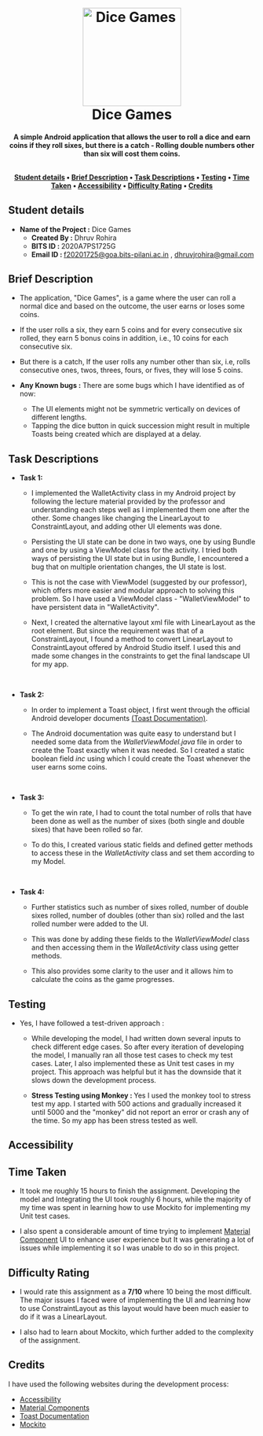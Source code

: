 <h1 align="center">
  <br>
  <a href="https://github.com/rohira-dhruv/DiceGames"><img src="https://i.imgur.com/aCDxBer.png" alt="Dice Games" width="200"></a>
  <br>
  Dice Games
  <br>
</h1>

<h4 align="center">A simple Android application that allows the user to roll a dice and earn coins if they roll sixes, but there is a catch - Rolling double numbers other than six will cost them coins.
<br>
<br>

<p align="center">
  <a href="#student-details">Student details</a> •
  <a href="#brief-description">Brief Description</a> •
  <a href="#task-descriptions">Task Descriptions</a> •
  <a href="#testing">Testing</a> •
  <a href="#time-taken">Time Taken</a> •
  <a href="#accessibility">Accessibility</a> •
  <a href="#difficulty-rating">Difficulty Rating</a> •
  <a href="credits">Credits</a>
</p>

## Student details

- <strong>Name of the Project :</strong> Dice Games
    - <strong>Created By :</strong> Dhruv Rohira
    - <strong>BITS ID : </strong> 2020A7PS1725G
    - <strong>Email ID : </strong> f20201725@goa.bits-pilani.ac.in , dhruvjrohira@gmail.com

## Brief Description

- The application, "Dice Games", is a game where the user can roll a normal dice and based on the outcome, the user earns or loses some coins. 

- If the user rolls a six, they earn 5 coins and for every consecutive six rolled, they earn 5 bonus coins in addition, i.e., 10 coins for each consecutive six.

- But there is a catch, If the user rolls any number other than six, i.e, rolls consecutive ones, twos, threes, fours, or fives, they will lose 5 coins.

- <strong>Any Known bugs :</strong> There are some bugs which I have identified as of now:
    - The UI elements might not be symmetric vertically on devices of different lengths.
    - Tapping the dice button in quick succession might result in multiple Toasts being created which are displayed at a delay.

## Task Descriptions

- <strong> Task 1: </strong>

    - I implemented the WalletActivity class in my Android project by following the lecture material provided by the professor and understanding each steps well as I implemented them one after the other. Some changes like changing the LinearLayout to ConstraintLayout, and adding other UI elements was done.

    - Persisting the UI state can be done in two ways, one by using Bundle and one by using a ViewModel class for the activity. I tried both ways of persisting the UI state but in using Bundle, I encountered a bug that on multiple orientation changes, the UI state is lost. 

    - This is not the case with ViewModel (suggested by our professor), which offers more easier and modular approach to solving this problem. So I have used a ViewModel class - "WalletViewModel" to have persistent data in "WalletActivity".

    - Next, I created the alternative layout xml file with LinearLayout as the root element. But since the requirement was that of a ConstraintLayout, I found a method to convert LinearLayout to ConstraintLayout offered by Android Studio itself. I used this and made some changes in the constraints to get the final landscape UI for my app.
<br>

- <strong> Task 2: </strong>

    - In order to implement a Toast object, I first went through the official Android developer documents [(Toast Documentation)](https://developer.android.com/guide/topics/ui/notifiers/toasts). 

    - The Android documentation was quite easy to understand but I needed some data from the <i>WalletViewModel.java</i> file in order to create the Toast exactly when it was needed. So I created a static boolean field <i>inc</i> using which I could create the Toast whenever the user earns some coins. 
<br>

- <strong> Task 3: </strong>

    - To get the win rate, I had to count the total number of rolls that have been done as well as the number of sixes (both single and double sixes) that have been rolled so far. 

    - To do this, I created various static fields and defined getter methods to access these in the <i>WalletActivity</i> class and set them according to my Model.
    <br>

- <strong> Task 4: </strong>

    - Further statistics such as number of sixes rolled, number of double sixes rolled, number of doubles (other than six) rolled and the last rolled number were added to the UI.

    - This was done by adding these fields to the <i>WalletViewModel</i> class and then accessing them in the <i>WalletActivity</i> class using getter methods.

    - This also provides some clarity to the user and it allows him to calculate the coins as the game progresses.

## Testing

- Yes, I have followed a test-driven approach :

    - While developing the model, I had written down several inputs to check different edge cases. So after every iteration of developing the model, I manually ran all those test cases to check my test cases. Later, I also implemented these as Unit test cases in my project. This approach was helpful but it has the downside that it slows down the development process.

    - <strong> Stress Testing using Monkey : </strong> Yes I used the monkey tool to stress test my app. I started with 500 actions and gradually increased it until 5000 and the "monkey" did not report an error or crash any of the time. So my app has been stress tested as well.

## Accessibility


## Time Taken

- It took me roughly 15 hours to finish the assignment. Developing the model and Integrating the UI took roughly 6 hours, while the majority of my time was spent in learning how to use Mockito for implementing my Unit test cases.

- I also spent a considerable amount of time trying to implement [Material Component](https://material.io/components) UI to enhance user experience but It was generating a lot of issues while implementing it so I was unable to do so in this project.
## Difficulty Rating

- I would rate this assignment as a <strong>7/10</strong> where 10 being the most difficult. The major issues I faced were of implementing the UI and learning how to use ConstraintLayout as this layout would have been much easier to do if it was a LinearLayout. 

- I also had to learn about Mockito, which further added to the complexity of the assignment.

## Credits

I have used the following websites during the development process:

- [Accessibility](https://material.io/design/usability/accessibility.html#understanding-accessibility)
- [Material Components](https://material.io/components)
- [Toast Documentation](https://developer.android.com/guide/topics/ui/notifiers/toasts)
- [Mockito](https://site.mockito.org/)

